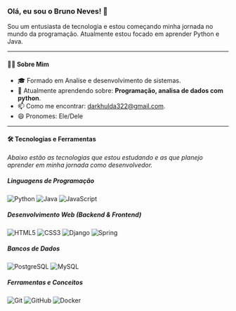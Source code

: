 ### Olá, eu sou o Bruno Neves! 👋

<p>
  Sou um entusiasta de tecnologia e estou começando minha jornada no mundo da programação. Atualmente estou focado em aprender Python e Java.
</p>

---

#### 👨‍💻 Sobre Mim
- 🎓 Formado em Analise e desenvolvimento de sistemas.
- 🌱 Atualmente aprendendo sobre: **Programação, analisa de dados com python**.
- 📫 Como me encontrar: darkhulda322@gmail.com.
- 😄 Pronomes: Ele/Dele

---

#### 🛠️ Tecnologias e Ferramentas

<p>
  <em>Abaixo estão as tecnologias que estou estudando e as que planejo aprender em minha jornada como desenvolvedor.</em>
</p>

<h5>Linguagens de Programação</h5>
<p>
  <img src="https://img.shields.io/badge/Python-3776AB?style=for-the-badge&logo=python&logoColor=white" alt="Python" />
  <img src="https://img.shields.io/badge/Java-ED8B00?style=for-the-badge&logo=openjdk&logoColor=white" alt="Java" />
  <img src="https://img.shields.io/badge/JavaScript-F7DF1E?style=for-the-badge&logo=javascript&logoColor=black" alt="JavaScript" />
</p>

<h5>Desenvolvimento Web (Backend & Frontend)</h5>
<p>
  <img src="https://img.shields.io/badge/HTML5-E34F26?style=for-the-badge&logo=html5&logoColor=white" alt="HTML5" />
  <img src="https://img.shields.io/badge/CSS3-1572B6?style=for-the-badge&logo=css3&logoColor=white" alt="CSS3" />
  <img src="https://img.shields.io/badge/Django-092E20?style=for-the-badge&logo=django&logoColor=white" alt="Django" />
  <img src="https://img.shields.io/badge/Spring-6DB33F?style=for-the-badge&logo=spring&logoColor=white" alt="Spring" />
</p>

<h5>Bancos de Dados</h5>
<p>
  <img src="https://img.shields.io/badge/PostgreSQL-4169E1?style=for-the-badge&logo=postgresql&logoColor=white" alt="PostgreSQL" />
  <img src="https://img.shields.io/badge/MySQL-4479A1?style=for-the-badge&logo=mysql&logoColor=white" alt="MySQL" />
</p>

<h5>Ferramentas e Conceitos</h5>
<p>
  <img src="https://img.shields.io/badge/GIT-E44C30?style=for-the-badge&logo=git&logoColor=white" alt="Git" />
  <img src="https://img.shields.io/badge/GitHub-181717?style=for-the-badge&logo=github&logoColor=white" alt="GitHub" />
  <img src="https://img.shields.io/badge/Docker-2496ED?style=for-the-badge&logo=docker&logoColor=white" alt="Docker" />
</p>
